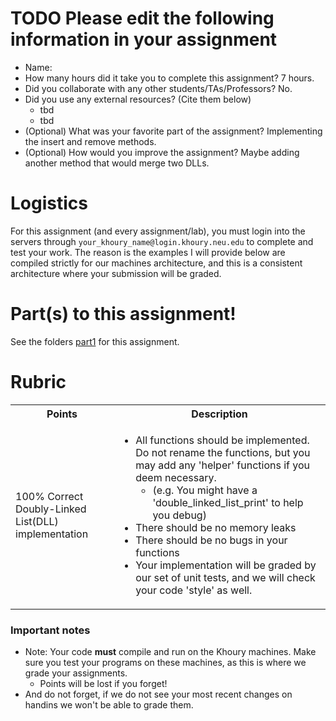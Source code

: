 # TODO Please edit the following information in your assignment

- Name:
- How many hours did it take you to complete this assignment? 7 hours.
- Did you collaborate with any other students/TAs/Professors? No.
- Did you use any external resources? (Cite them below)
  - tbd
  - tbd
- (Optional) What was your favorite part of the assignment? Implementing the insert and remove methods.
- (Optional) How would you improve the assignment? Maybe adding another method that would merge two DLLs.

# Logistics

For this assignment (and every assignment/lab), you must login into the servers through `your_khoury_name@login.khoury.neu.edu` to complete and test your work. The reason is the examples I will provide below are compiled strictly for our machines architecture, and this is a consistent architecture where your submission will be graded.

# Part(s) to this assignment!

See the folders [part1](./part1) for this assignment.

# Rubric

 <table>
  <tbody>
    <tr>
      <th>Points</th>
      <th align="center">Description</th>
    </tr>
     <tr>
      <td>100% Correct Doubly-Linked List(DLL) implementation</td>
      <td align="left"><ul><li>All functions should be implemented. Do not rename the functions, but you may add any 'helper' functions if you deem necessary.<ul><li>(e.g. You might have a 'double_linked_list_print' to help you debug)</li></ul></li></li><li>There should be no memory leaks<li>There should be no bugs in your functions</li><li>Your implementation will be graded by our set of unit tests, and we will check your code 'style' as well.</li></li></ul></td>
    </tr>
  </tbody>
</table>


### Important notes

* Note: Your code **must** compile and run on the Khoury machines. Make sure you test your programs on these machines, as this is where we grade your assignments.
  * Points will be lost if you forget!
* And do not forget, if we do not see your most recent changes on handins we won't be able to grade them.
